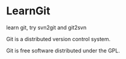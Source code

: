 # LearnGit
learn git, try svn2git and git2svn

Git is a distributed version control system.

Git is free software distributed under the GPL.
